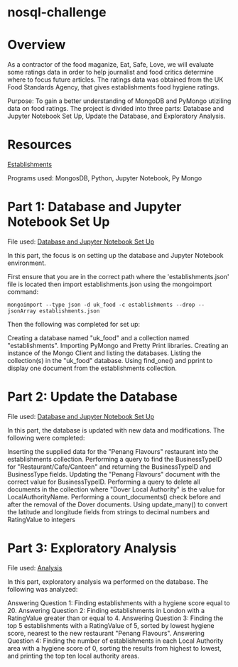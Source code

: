 # nosql-challenge

# Overview

As a contractor of the food maganize, Eat, Safe, Love, we will evaluate some ratings data in order to help journalist and food critics determine where to focus future articles. The ratings data was obtained from the UK Food Standards Agency, that gives establishments food hygiene ratings. 

Purpose: To gain a better understanding of MongoDB and PyMongo utiziling data on food ratings. The project is divided into three parts: Database and Jupyter Notebook Set Up, Update the Database, and Exploratory Analysis.

# Resources
[Establishments](Resources/establishments.json)

Programs used: MongosDB, Python, Jupyter Notebook, Py Mongo

# Part 1: Database and Jupyter Notebook Set Up
File used: [Database and Jupyter Notebook Set Up](NoSQL_setup_starter.ipynb)

In this part, the focus is on setting up the database and Jupyter Notebook environment. 

First ensure that you are in the correct path where the 'establishments.json' file is located then import establishments.json using the mongoimport command:

 
    mongoimport --type json -d uk_food -c establishments --drop --jsonArray establishments.json
    
Then the following was completed for set up:

Creating a database named "uk_food" and a collection named "establishments".
Importing PyMongo and Pretty Print libraries.
Creating an instance of the Mongo Client and listing the databases.
Listing the collection(s) in the "uk_food" database.
Using find_one() and pprint to display one document from the establishments collection.


# Part 2: Update the Database
File used: [Database and Jupyter Notebook Set Up](NoSQL_setup_starter.ipynb)

In this part, the database is updated with new data and modifications. The following were completed: 

Inserting the supplied data for the "Penang Flavours" restaurant into the establishments collection.
Performing a query to find the BusinessTypeID for "Restaurant/Cafe/Canteen" and returning the BusinessTypeID and BusinessType fields.
Updating the "Penang Flavours" document with the correct value for BusinessTypeID.
Performing a query to delete all documents in the collection where "Dover Local Authority" is the value for LocalAuthorityName.
Performing a count_documents() check before and after the removal of the Dover documents.
Using update_many() to convert the latitude and longitude fields from strings to decimal numbers and RatingValue to integers

# Part 3: Exploratory Analysis
File used: [Analysis](NoSQL_analysis_starter.ipynb)

In this part, exploratory analysis wa performed on the database. The following was analyzed: 

Answering Question 1: Finding establishments with a hygiene score equal to 20.
Answering Question 2: Finding establishments in London with a RatingValue greater than or equal to 4.
Answering Question 3: Finding the top 5 establishments with a RatingValue of 5, sorted by lowest hygiene score, nearest to the new restaurant "Penang Flavours".
Answering Question 4: Finding the number of establishments in each Local Authority area with a hygiene score of 0, sorting the results from highest to lowest, and printing the top ten local authority areas.
